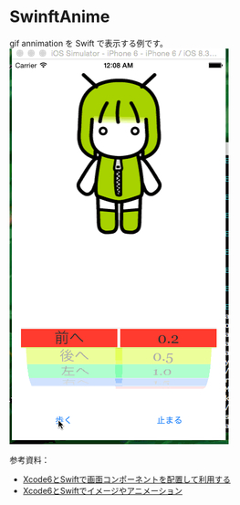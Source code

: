 # SwinftAnime

gif annimation を Swift で表示する例です。  
![swift-anime.gif](swift-anime.gif)  


参考資料：
- [Xcode6とSwiftで画面コンポーネントを配置して利用する](http://nanananande.helpfulness.jp/post-3403/)
- [Xcode6とSwiftでイメージやアニメーション](http://nanananande.helpfulness.jp/post-3446/)
